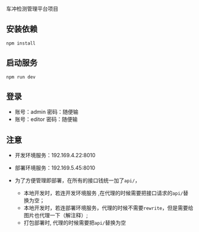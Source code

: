 车冲检测管理平台项目

## 安装依赖

`npm install`

## 启动服务

`npm run dev`

## 登录

- 账号：admin 密码：随便输
- 账号：editor 密码：随便输

## 注意

- 开发环境服务：192.169.4.22:8010
- 部署环境服务：192.169.5.45:8010

- 为了方便管理即部署，在所有的接口钱统一加了`api/`，
  - 本地开发时，若连开发环境服务 ,在代理的时候需要把接口请求的`api/`替换为空；
  - 本地开发时，若连部署环境服务，代理的时候不需要`rewrite`，但是需要给图片也代理一下（解注释）;
  - 打包部署时, 代理的时候需要把`api/`替换为空
